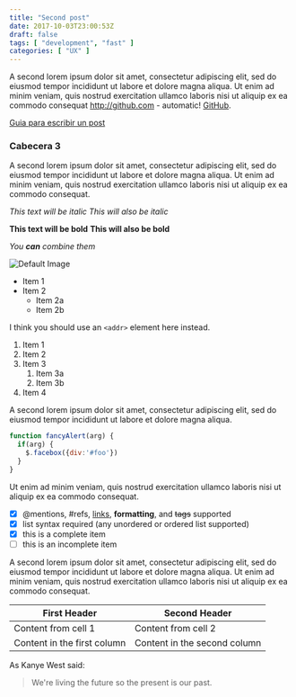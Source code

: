 ```yaml
---
title: "Second post"
date: 2017-10-03T23:00:53Z
draft: false
tags: [ "development", "fast" ]
categories: [ "UX" ]
---
```


A second lorem ipsum dolor sit amet, consectetur adipiscing elit, sed do eiusmod tempor incididunt ut labore et dolore magna aliqua. Ut enim ad minim veniam, quis nostrud exercitation ullamco laboris nisi ut aliquip ex ea commodo consequat http://github.com - automatic! [GitHub](http://github.com).

[Guia para escribir un post](https://github.com/frontend-labs/info/blob/master/creacion-de-un-articulo.md)

### Cabecera 3

A second lorem ipsum dolor sit amet, consectetur adipiscing elit, sed do eiusmod tempor incididunt ut labore et dolore magna aliqua. Ut enim ad minim veniam, quis nostrud exercitation ullamco laboris nisi ut aliquip ex ea commodo consequat.

*This text will be italic*
_This will also be italic_

**This text will be bold**
__This will also be bold__

_You **can** combine them_

![Default Image](../../images/default.jpg)

* Item 1
* Item 2
  * Item 2a
  * Item 2b


 I think you should use an
 `<addr>` element here instead.


 1. Item 1
 1. Item 2
 1. Item 3
    1. Item 3a
    1. Item 3b
 1. Item 4

A second lorem ipsum dolor sit amet, consectetur adipiscing elit, sed do eiusmod tempor incididunt ut labore et dolore magna aliqua.

```javascript
function fancyAlert(arg) {
  if(arg) {
    $.facebox({div:'#foo'})
  }
}
```

Ut enim ad minim veniam, quis nostrud exercitation ullamco laboris nisi ut aliquip ex ea commodo consequat.

- [x] @mentions, #refs, [links](), **formatting**, and <del>tags</del> supported
- [x] list syntax required (any unordered or ordered list supported)
- [x] this is a complete item
- [ ] this is an incomplete item

A second lorem ipsum dolor sit amet, consectetur adipiscing elit, sed do eiusmod tempor incididunt ut labore et dolore magna aliqua. Ut enim ad minim veniam, quis nostrud exercitation ullamco laboris nisi ut aliquip ex ea commodo consequat.

First Header | Second Header
------------ | -------------
Content from cell 1 | Content from cell 2
Content in the first column | Content in the second column


As Kanye West said:

> We're living the future so
> the present is our past.
